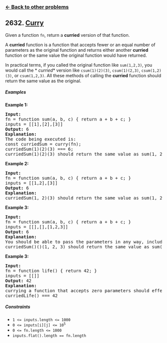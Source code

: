### [&#8592; Back to other problems](../../README.md)

## 2632. [Curry](https://leetcode.com/problems/curry/)

Given a function `fn`, return a **curried** version of that function.

A **curried** function is a function that accepts fewer or an equal number of parameters as the
original function and returns either another **curried** function or the same value the original
function would have returned.

In practical terms, if you called the original function like `sum(1,2,3)`, you would call the *
*curried**
version like `csum(1)(2)(3)`, `csum(1)(2,3)`, `csum(1,2)(3)`, or `csum(1,2,3)`. All these methods of
calling
the **curried** function should return the same value as the original.

##### Examples

**Example 1:**

<pre>
<b>Input:</b>
fn = function sum(a, b, c) { return a + b + c; }
inputs = [[1],[2],[3]]
<b>Output:</b> 6
<b>Explanation:</b>
The code being executed is:
const curriedSum = curry(fn);
curriedSum(1)(2)(3) === 6;
curriedSum(1)(2)(3) should return the same value as sum(1, 2, 3).
</pre>

**Example 2:**

<pre>
<b>Input:</b>
fn = function sum(a, b, c) { return a + b + c; }
inputs = [[1,2],[3]]
<b>Output:</b> 6
<b>Explanation:</b>
curriedSum(1, 2)(3) should return the same value as sum(1, 2, 3).
</pre>

**Example 3:**

<pre>
<b>Input:</b>
fn = function sum(a, b, c) { return a + b + c; }
inputs = [[],[],[1,2,3]]
<b>Output:</b> 6
<b>Explanation:</b>
You should be able to pass the parameters in any way, including all at once or none at all.
curriedSum()()(1, 2, 3) should return the same value as sum(1, 2, 3).
</pre>

**Example 3:**

<pre>
<b>Input:</b>
fn = function life() { return 42; }
inputs = [[]]
<b>Output:</b> 42
<b>Explanation:</b>
currying a function that accepts zero parameters should effectively do nothing.
curriedLife() === 42
</pre>

##### Constraints

* <code>1 <= inputs.length <= 1000</code>
* <code>0 <= inputs[i][j] <= 10<sup>5</sup></code>
* <code>0 <= fn.length <= 1000</code>
* `inputs.flat().length == fn.length`
